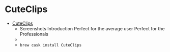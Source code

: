 # CuteClips
- [CuteClips](https://cuteclips3.com/)
  -  Screenshots Introduction Perfect for the average user Perfect for the Professionals
  - 
  - `brew cask install CuteClips`

